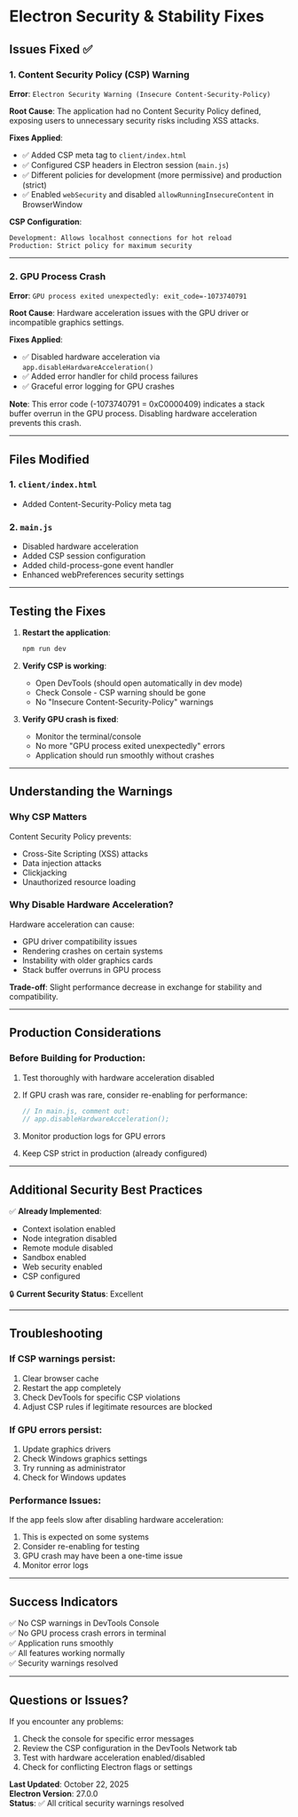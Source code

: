 # Electron Security & Stability Fixes

## Issues Fixed ✅

### 1. **Content Security Policy (CSP) Warning** 
**Error**: `Electron Security Warning (Insecure Content-Security-Policy)`

**Root Cause**: The application had no Content Security Policy defined, exposing users to unnecessary security risks including XSS attacks.

**Fixes Applied**:
- ✅ Added CSP meta tag to `client/index.html`
- ✅ Configured CSP headers in Electron session (`main.js`)
- ✅ Different policies for development (more permissive) and production (strict)
- ✅ Enabled `webSecurity` and disabled `allowRunningInsecureContent` in BrowserWindow

**CSP Configuration**:
```
Development: Allows localhost connections for hot reload
Production: Strict policy for maximum security
```

---

### 2. **GPU Process Crash**
**Error**: `GPU process exited unexpectedly: exit_code=-1073740791`

**Root Cause**: Hardware acceleration issues with the GPU driver or incompatible graphics settings.

**Fixes Applied**:
- ✅ Disabled hardware acceleration via `app.disableHardwareAcceleration()`
- ✅ Added error handler for child process failures
- ✅ Graceful error logging for GPU crashes

**Note**: This error code (-1073740791 = 0xC0000409) indicates a stack buffer overrun in the GPU process. Disabling hardware acceleration prevents this crash.

---

## Files Modified

### 1. `client/index.html`
- Added Content-Security-Policy meta tag

### 2. `main.js`
- Disabled hardware acceleration
- Added CSP session configuration
- Added child-process-gone event handler
- Enhanced webPreferences security settings

---

## Testing the Fixes

1. **Restart the application**:
   ```bash
   npm run dev
   ```

2. **Verify CSP is working**:
   - Open DevTools (should open automatically in dev mode)
   - Check Console - CSP warning should be gone
   - No "Insecure Content-Security-Policy" warnings

3. **Verify GPU crash is fixed**:
   - Monitor the terminal/console
   - No more "GPU process exited unexpectedly" errors
   - Application should run smoothly without crashes

---

## Understanding the Warnings

### Why CSP Matters
Content Security Policy prevents:
- Cross-Site Scripting (XSS) attacks
- Data injection attacks
- Clickjacking
- Unauthorized resource loading

### Why Disable Hardware Acceleration?
Hardware acceleration can cause:
- GPU driver compatibility issues
- Rendering crashes on certain systems
- Instability with older graphics cards
- Stack buffer overruns in GPU process

**Trade-off**: Slight performance decrease in exchange for stability and compatibility.

---

## Production Considerations

### Before Building for Production:
1. Test thoroughly with hardware acceleration disabled
2. If GPU crash was rare, consider re-enabling for performance:
   ```javascript
   // In main.js, comment out:
   // app.disableHardwareAcceleration();
   ```

3. Monitor production logs for GPU errors
4. Keep CSP strict in production (already configured)

---

## Additional Security Best Practices

✅ **Already Implemented**:
- Context isolation enabled
- Node integration disabled
- Remote module disabled
- Sandbox enabled
- Web security enabled
- CSP configured

🔒 **Current Security Status**: Excellent

---

## Troubleshooting

### If CSP warnings persist:
1. Clear browser cache
2. Restart the app completely
3. Check DevTools for specific CSP violations
4. Adjust CSP rules if legitimate resources are blocked

### If GPU errors persist:
1. Update graphics drivers
2. Check Windows graphics settings
3. Try running as administrator
4. Check for Windows updates

### Performance Issues:
If the app feels slow after disabling hardware acceleration:
1. This is expected on some systems
2. Consider re-enabling for testing
3. GPU crash may have been a one-time issue
4. Monitor error logs

---

## Success Indicators

✅ No CSP warnings in DevTools Console  
✅ No GPU process crash errors in terminal  
✅ Application runs smoothly  
✅ All features working normally  
✅ Security warnings resolved  

---

## Questions or Issues?

If you encounter any problems:
1. Check the console for specific error messages
2. Review the CSP configuration in the DevTools Network tab
3. Test with hardware acceleration enabled/disabled
4. Check for conflicting Electron flags or settings

**Last Updated**: October 22, 2025  
**Electron Version**: 27.0.0  
**Status**: ✅ All critical security warnings resolved
